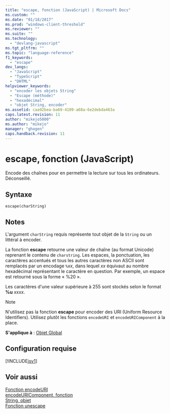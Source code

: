 ```yaml
---
title: "escape, fonction (JavaScript) | Microsoft Docs"
ms.custom: ""
ms.date: "01/18/2017"
ms.prod: "windows-client-threshold"
ms.reviewer: ""
ms.suite: ""
ms.technology: 
  - "devlang-javascript"
ms.tgt_pltfrm: ""
ms.topic: "language-reference"
f1_keywords: 
  - "escape"
dev_langs: 
  - "JavaScript"
  - "TypeScript"
  - "DHTML"
helpviewer_keywords: 
  - "encoder les objets String"
  - "Escape (méthode)"
  - "hexadécimal"
  - "objet String, encoder"
ms.assetid: caa92bea-ba69-4109-a68a-6e2debda463a
caps.latest.revision: 11
author: "mikejo5000"
ms.author: "mikejo"
manager: "ghogen"
caps.handback.revision: 11
---
```

# escape, fonction (JavaScript)
Encode des chaînes pour en permettre la lecture sur tous les ordinateurs.  Déconseillé.  
  
## Syntaxe  
  
```  
escape(charString)   
```  
  
## Notes  
 L'argument `charString` requis représente tout objet de la `String` ou un littéral à encoder.  
  
 La fonction **escape** retourne une valeur de chaîne \(au format Unicode\) reprenant le contenu de `charstring`.  Les espaces, la ponctuation, les caractères accentués et tous les autres caractères non ASCII sont remplacés par un encodage `%`*xx*, dans lequel *xx* équivaut au nombre hexadécimal représentant le caractère en question.  Par exemple, un espace est retourné sous la forme « %20 ».  
  
 Les caractères d'une valeur supérieure à 255 sont stockés selon le format **%u** *xxxx*.  
  
> [!NOTE]
>  N'utilisez pas la fonction **escape** pour encoder des URI \(Uniform Resource Identifiers\).  Utilisez plutôt les fonctions `encodeURI` et `encodeURIComponent` à la place.  
  
 **S'applique à** : [Objet Global](../../javascript/reference/global-object-javascript.md)  
  
## Configuration requise  
 [!INCLUDE[jsv1](../../javascript/misc/includes/jsv1-md.md)]  
  
## Voir aussi  
 [Fonction encodeURI](../../javascript/reference/encodeuri-function-javascript.md)   
 [encodeURIComponent, fonction](../../javascript/reference/encodeuricomponent-function-javascript.md)   
 [String, objet](../../javascript/reference/string-object-javascript.md)   
 [Fonction unescape](../../javascript/reference/unescape-function-javascript.md)